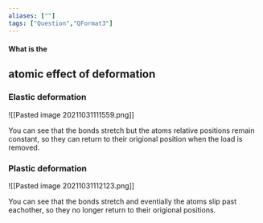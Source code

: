 ```yaml
---
aliases: [""]
tags: ["Question","QFormat3"]
---
```


#### What is the
## atomic effect of deformation
### Elastic deformation
![[Pasted image 20211031111559.png]]

You can see that the bonds stretch but the atoms relative positions remain constant, so they can return to their origional position when the load is removed.

### Plastic deformation
![[Pasted image 20211031112123.png]]

You can see that the bonds stretch and eventially the atoms slip past eachother, so they no longer return to their origional positions.

